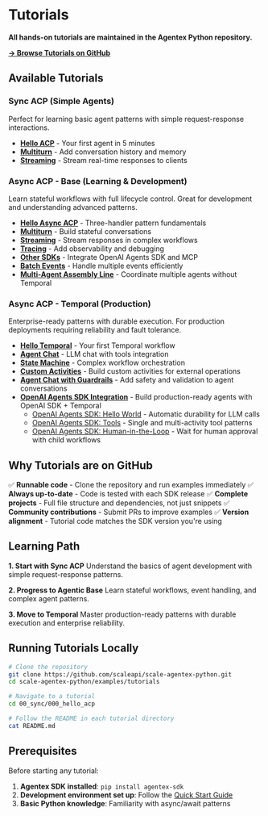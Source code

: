 # Tutorials

**All hands-on tutorials are maintained in the Agentex Python repository.**

**[→ Browse Tutorials on GitHub](https://github.com/scaleapi/scale-agentex-python/tree/main/examples/tutorials)**

## Available Tutorials

### Sync ACP (Simple Agents)

Perfect for learning basic agent patterns with simple request-response interactions.

- **[Hello ACP](https://github.com/scaleapi/scale-agentex-python/tree/main/examples/tutorials/00_sync/000_hello_acp)** - Your first agent in 5 minutes
- **[Multiturn](https://github.com/scaleapi/scale-agentex-python/tree/main/examples/tutorials/00_sync/010_multiturn)** - Add conversation history and memory
- **[Streaming](https://github.com/scaleapi/scale-agentex-python/tree/main/examples/tutorials/00_sync/020_streaming)** - Stream real-time responses to clients

### Async ACP - Base (Learning & Development)

Learn stateful workflows with full lifecycle control. Great for development and understanding advanced patterns.

- **[Hello Async ACP](https://github.com/scaleapi/scale-agentex-python/tree/main/examples/tutorials/10_agentic/00_base/000_hello_acp)** - Three-handler pattern fundamentals
- **[Multiturn](https://github.com/scaleapi/scale-agentex-python/tree/main/examples/tutorials/10_agentic/00_base/010_multiturn)** - Build stateful conversations
- **[Streaming](https://github.com/scaleapi/scale-agentex-python/tree/main/examples/tutorials/10_agentic/00_base/020_streaming)** - Stream responses in complex workflows
- **[Tracing](https://github.com/scaleapi/scale-agentex-python/tree/main/examples/tutorials/10_agentic/00_base/030_tracing)** - Add observability and debugging
- **[Other SDKs](https://github.com/scaleapi/scale-agentex-python/tree/main/examples/tutorials/10_agentic/00_base/040_other_sdks)** - Integrate OpenAI Agents SDK and MCP
- **[Batch Events](https://github.com/scaleapi/scale-agentex-python/tree/main/examples/tutorials/10_agentic/00_base/080_batch_events)** - Handle multiple events efficiently
- **[Multi-Agent Assembly Line](https://github.com/scaleapi/scale-agentex-python/tree/main/examples/tutorials/10_agentic/00_base/090_multi_agent_non_temporal)** - Coordinate multiple agents without Temporal

### Async ACP - Temporal (Production)

Enterprise-ready patterns with durable execution. For production deployments requiring reliability and fault tolerance.

- **[Hello Temporal](https://github.com/scaleapi/scale-agentex-python/tree/main/examples/tutorials/10_agentic/10_temporal/000_hello_acp)** - Your first Temporal workflow
- **[Agent Chat](https://github.com/scaleapi/scale-agentex-python/tree/main/examples/tutorials/10_agentic/10_temporal/010_agent_chat)** - LLM chat with tools integration
- **[State Machine](https://github.com/scaleapi/scale-agentex-python/tree/main/examples/tutorials/10_agentic/10_temporal/020_state_machine)** - Complex workflow orchestration
- **[Custom Activities](https://github.com/scaleapi/scale-agentex-python/tree/main/examples/tutorials/10_agentic/10_temporal/030_custom_activities)** - Build custom activities for external operations
- **[Agent Chat with Guardrails](https://github.com/scaleapi/scale-agentex-python/tree/main/examples/tutorials/10_agentic/10_temporal/050_agent_chat_guardrails)** - Add safety and validation to agent conversations
- **[OpenAI Agents SDK Integration](https://github.com/scaleapi/scale-agentex-python/tree/main/examples/tutorials/10_agentic/10_temporal/)** - Build production-ready agents with OpenAI SDK + Temporal
  - [OpenAI Agents SDK: Hello World](https://github.com/scaleapi/scale-agentex-python/tree/main/examples/tutorials/10_agentic/10_temporal/060_open_ai_agents_sdk_hello_world) - Automatic durability for LLM calls
  - [OpenAI Agents SDK: Tools](https://github.com/scaleapi/scale-agentex-python/tree/main/examples/tutorials/10_agentic/10_temporal/070_open_ai_agents_sdk_tools) - Single and multi-activity tool patterns
  - [OpenAI Agents SDK: Human-in-the-Loop](https://github.com/scaleapi/scale-agentex-python/tree/main/examples/tutorials/10_agentic/10_temporal/080_open_ai_agents_sdk_human_in_the_loop) - Wait for human approval with child workflows

## Why Tutorials are on GitHub

✅ **Runnable code** - Clone the repository and run examples immediately
✅ **Always up-to-date** - Code is tested with each SDK release
✅ **Complete projects** - Full file structure and dependencies, not just snippets
✅ **Community contributions** - Submit PRs to improve examples
✅ **Version alignment** - Tutorial code matches the SDK version you're using

## Learning Path

**1. Start with Sync ACP**
Understand the basics of agent development with simple request-response patterns.

**2. Progress to Agentic Base**
Learn stateful workflows, event handling, and complex agent patterns.

**3. Move to Temporal**
Master production-ready patterns with durable execution and enterprise reliability.

## Running Tutorials Locally

```bash
# Clone the repository
git clone https://github.com/scaleapi/scale-agentex-python.git
cd scale-agentex-python/examples/tutorials

# Navigate to a tutorial
cd 00_sync/000_hello_acp

# Follow the README in each tutorial directory
cat README.md
```

## Prerequisites

Before starting any tutorial:

1. **Agentex SDK installed**: `pip install agentex-sdk`
2. **Development environment set up**: Follow the [Quick Start Guide](https://github.com/scaleapi/scale-agentex#quick-start)
3. **Basic Python knowledge**: Familiarity with async/await patterns

